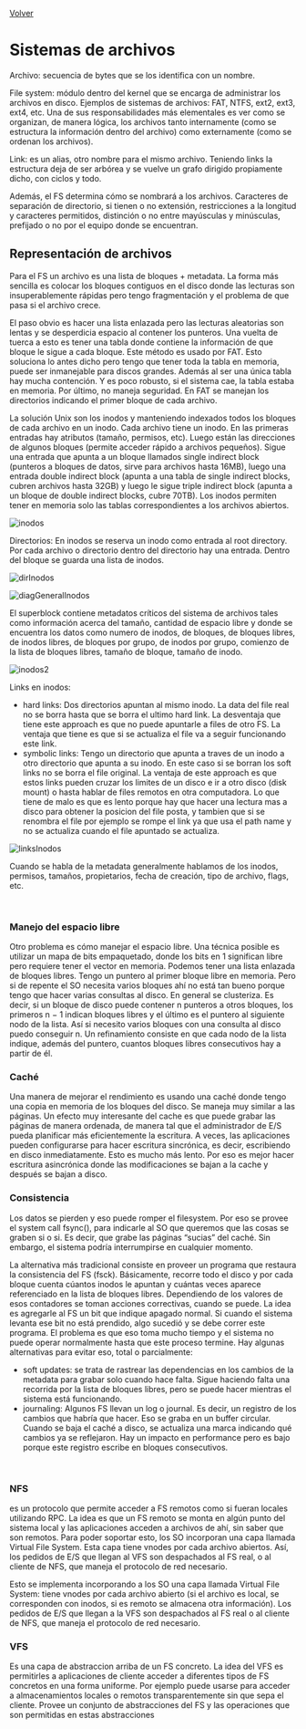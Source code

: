 [Volver](/README.md)

<h1>Sistemas de archivos</h1>

Archivo: secuencia de bytes que se los identifica con un nombre. 

File system: módulo dentro del kernel que se encarga de administrar los archivos en disco. Ejemplos de sistemas de archivos: FAT, NTFS, ext2, ext3, ext4, etc. Una de sus responsabilidades más elementales es ver como se organizan, de manera lógica, los archivos tanto internamente (como se estructura la información dentro del archivo) como externamente (como se ordenan los archivos).

Link: es un alias, otro nombre para el mismo archivo. Teniendo links la estructura deja de ser arbórea y se vuelve un grafo dirigido propiamente dicho, con ciclos y todo.

Además, el FS determina cómo se nombrará a los archivos. Caracteres de separación de directorio, si tienen o no extensión, restricciones a la longitud y caracteres permitidos, distinción o no entre mayúsculas y minúsculas, prefijado o no por el equipo donde se encuentran. 

<h2>Representación de archivos</h2>
Para el FS un archivo es una lista de bloques + metadata. La forma más sencilla es colocar los bloques contiguos en el disco donde las lecturas son insuperablemente rápidas pero tengo fragmentación y el problema de que pasa si el archivo crece. 

El paso obvio es hacer una lista enlazada pero las lecturas aleatorias son lentas y se desperdicia espacio al contener los punteros. Una vuelta de tuerca a esto es tener una tabla donde contiene la información de que bloque le sigue a cada bloque. Este método es usado por FAT. Esto soluciona lo antes dicho pero tengo que tener toda la tabla en memoria, puede ser inmanejable para discos grandes. Además al ser una única tabla hay mucha contención. Y es poco robusto, si el sistema cae, la tabla estaba en memoria. Por último, no maneja seguridad. En FAT se manejan los directorios indicando el primer bloque de cada archivo.

La solución Unix son los inodos y manteniendo indexados todos los bloques de cada archivo en un inodo. Cada archivo tiene un inodo. En las primeras entradas hay atributos (tamaño, permisos, etc).  Luego están las direcciones de algunos bloques (permite acceder rápido a archivos pequeños). Sigue una entrada que apunta a un bloque llamados single indirect block (punteros a bloques de datos, sirve para archivos hasta 16MB), luego una entrada double indirect block (apunta a una tabla de single indirect blocks, cubren archivos hasta 32GB) y luego le sigue triple indirect block (apunta a un bloque de double indirect blocks, cubre 70TB). Los inodos permiten tener en memoria solo las tablas correspondientes a los archivos abiertos.

![inodos](/Resumenes/public/inodos.png)

Directorios: En inodos se reserva un inodo como entrada al root directory. Por cada archivo o directorio dentro del directorio hay una entrada. Dentro del bloque se guarda una lista de inodos.

![dirInodos](/Resumenes/public/dirInodos.png)

![diagGeneralInodos](/Resumenes/public/diagGeneralInodos.png)

El superblock contiene metadatos críticos del sistema de archivos tales como información acerca del tamaño, cantidad de espacio libre y donde se encuentra los datos como numero de inodos, de bloques, de bloques libres, de inodos libres, de bloques por grupo, de inodos por grupo, comienzo de la lista de bloques libres, tamaño de bloque, tamaño de inodo.

![inodos2](/Resumenes/public/inodos2.png)

Links en inodos:
* hard links: Dos directorios apuntan al mismo inodo. La data del file real no se borra hasta que se borra el ultimo hard link. La desventaja que tiene este approach es que no puede apuntarle a files de otro FS. La ventaja que tiene es que si se actualiza el file va a seguir funcionando este link.
* symbolic links: Tengo un directorio que apunta a traves de un inodo a otro directorio que apunta a su inodo. En este caso si se borran los soft links no se borra el file original. La ventaja de este approach es que estos links pueden cruzar los limites de un disco e ir a otro disco (disk mount) o hasta hablar de files remotos en otra computadora. Lo que tiene de malo es que es lento porque hay que hacer una lectura mas a disco para obtener la posicion del file posta, y tambien que si se renombra el file por ejemplo se rompe el link ya que usa el path name y no se actualiza cuando el file apuntado se actualiza.

![linksInodos](/Resumenes/public/linksInodos.png)



Cuando se habla de la metadata generalmente hablamos de los inodos, permisos, tamaños, propietarios, fecha de creación, tipo de archivo, flags, etc. 

<br>
<h3>Manejo del espacio libre</h3>
Otro problema es cómo manejar el espacio libre. Una técnica posible es utilizar un mapa de bits empaquetado,
donde los bits en 1 significan libre pero requiere tener el vector en memoria. Podemos tener una lista enlazada de bloques libres. Tengo un puntero al primer bloque libre en memoria. Pero si de repente el SO necesita varios bloques ahí no está tan bueno porque tengo que hacer varias consultas al disco. En general se clusteriza. Es decir, si un bloque de disco puede contener n punteros a otros bloques, los primeros n − 1 indican bloques libres y el último es el puntero al siguiente nodo de la lista. Así si necesito varios bloques con una consulta al disco puedo conseguir n. Un refinamiento consiste en que cada nodo de la lista indique, además del puntero, cuantos bloques libres consecutivos hay a partir de él.

<br>
<h3>Caché</h3>
Una manera de mejorar el rendimiento es usando una caché donde tengo una copia en memoria de los bloques del disco. Se maneja muy similar a las páginas. Un efecto muy interesante del cache es que puede grabar las páginas de manera ordenada, de manera tal que el administrador de E/S pueda planificar más eficientemente la escritura.  A veces, las aplicaciones pueden configurarse para hacer escritura sincrónica, es decir, escribiendo en disco inmediatamente. Esto es mucho más lento. Por eso es mejor hacer escritura asincrónica donde las modificaciones se bajan a la cache y después se bajan a disco.

<br>
<h3>Consistencia</h3>
Los datos se pierden y eso puede romper el filesystem. Por eso se provee el system call fsync(), para indicarle al SO que queremos que las cosas se graben si o si. Es decir, que grabe las páginas “sucias” del caché. Sin embargo, el sistema podría interrumpirse en cualquier momento. 

La alternativa más tradicional consiste en proveer un programa que restaura la consistencia del FS (fsck). Básicamente, recorre todo el disco y por cada bloque cuenta cúantos inodos le apuntan y cuántas veces aparece referenciado en la lista de bloques libres. Dependiendo de los valores de esos contadores se toman acciones correctivas, cuando se puede. La idea es agregarle al FS un bit que indique apagado normal. Si cuando el sistema levanta ese bit no está prendido, algo sucedió y se debe correr este programa. El problema es que eso toma mucho tiempo y el sistema no puede operar normalmente hasta que este proceso termine.
Hay algunas alternativas para evitar eso, total o parcialmente:
* soft updates: se trata de rastrear las dependencias en los cambios de la metadata para grabar solo cuando hace falta. Sigue haciendo falta una recorrida por la lista de bloques libres, pero se puede hacer mientras el sistema está funcionando.
* journaling: Algunos FS llevan un log o journal. Es decir, un registro de los cambios que habría que hacer. Eso se graba en un buffer circular. Cuando se baja el caché a disco, se actualiza una marca indicando qué cambios ya se reflejaron. Hay un impacto en performance pero es bajo porque este registro escribe en bloques consecutivos. 

<br>
<h3>NFS</h3>
es un protocolo que permite acceder a FS remotos como si fueran locales utilizando RPC. La idea es que un FS remoto se monta en algún punto del sistema local y las aplicaciones acceden a archivos de ahí, sin saber que son remotos. Para poder soportar esto, los SO incorporan una capa llamada Virtual File System. Esta capa tiene vnodes por cada archivo abiertos.  Así, los pedidos de E/S que llegan al VFS son despachados al FS real, o al cliente de NFS, que maneja el protocolo de red necesario. 

Esto se implementa incorporando a los SO una capa llamada Virtual File System: tiene vnodes por cada archivo abierto (si el archivo es local, se corresponden con inodos, si es remoto se almacena otra información). Los pedidos de E/S que llegan a la VFS son despachados al FS real o al cliente de NFS, que maneja el protocolo de red necesario. 

<h3>VFS</h3>
Es una capa de abstraccion arriba de un FS concreto. La idea del VFS es permitirles a aplicaciones de cliente acceder a diferentes tipos de FS concretos en una forma uniforme. Por ejemplo puede usarse para acceder a almacenamientos locales o remotos transparentemente sin que sepa el cliente. Provee un conjunto de abstracciones del FS y las operaciones que son permitidas en estas abstracciones